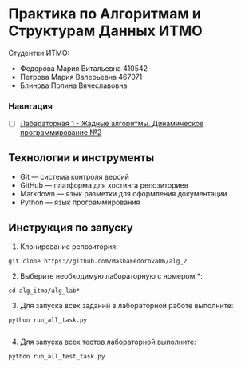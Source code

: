 # Практика по Алгоритмам и Cтруктурам Данных ИТМО
Студентки ИТМО:
- Федорова Мария Витальевна 410542
- Петрова Мария Валерьевна 467071
- Блинова Полина Вячеславовна


### Навигация

- [ ] [Лабараторная 1 - Жадные алгоритмы. Динамическое программирование №2 ](alg_lab1)


## Технологии и инструменты
- Git — система контроля версий
- GitHub — платформа для хостинга репозиториев
- Markdown — язык разметки для оформления документации
- Python — язык программирования
  
## Инструкция по запуску

1. Клонирование репозитория:
   
  ```
  git clone https://github.com/MashaFedorova06/alg_2
  ```
2. Выберите необходимую лабораторную с номером *:
   
  ```
  cd alg_itmo/alg_lab*

  ```

3. Для запуска всех заданий в лабораторной работе выполните:
   
  ```
  python run_all_task.py
   
  ```
4. Для запуска всех тестов лабораторной выполните:
   
  ```
  python run_all_test_task.py

  ```

